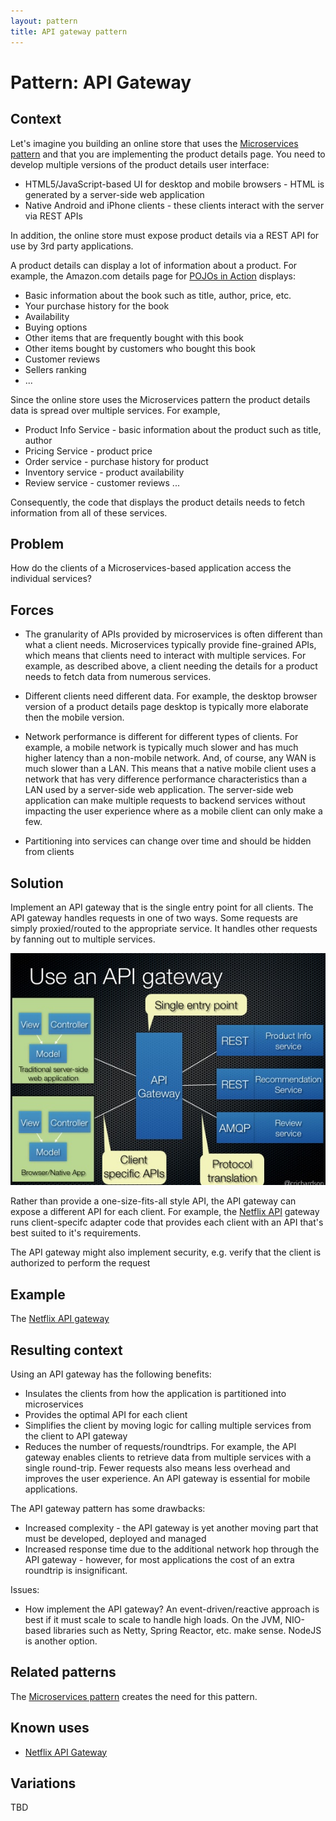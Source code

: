 ```yaml
---
layout: pattern
title: API gateway pattern
---
```

# Pattern: API Gateway

## Context

Let's imagine you building an online store that uses the [Microservices pattern](microservices.html) and that you are implementing the product details page.
You need to develop multiple versions of the product details user interface:

* HTML5/JavaScript-based UI for desktop and mobile browsers - HTML is generated by a server-side web application
* Native Android and iPhone clients - these clients interact with the server via REST APIs

In addition, the online store must expose product details via a REST API for use by 3rd party applications.

A product details can display a lot of information about a product.
For example, the Amazon.com details page for [POJOs in Action](http://www.amazon.com/POJOs-Action-Developing-Applications-Lightweight/dp/1932394583) displays:

* Basic information about the book such as title, author, price, etc.
* Your purchase history for the book
* Availability
* Buying options
* Other items that are frequently bought with this book
* Other items bought by customers who bought this book
* Customer reviews
* Sellers ranking
* ...

Since the online store uses the Microservices pattern the product details data is spread over multiple services. For example,

* Product Info Service - basic information about the product such as title, author
* Pricing Service - product price
* Order service - purchase history for product
* Inventory service - product availability
* Review service - customer reviews
...

Consequently, the code that displays the product details needs to fetch information from all of these services.

## Problem

How do the clients of a Microservices-based application access the individual services?

## Forces

* The granularity of APIs provided by microservices is often different than what a client needs. Microservices typically provide fine-grained APIs, which means that clients need to interact with multiple services. For example, as described above, a client needing the details for a product needs to fetch data from numerous services.

* Different clients need different data. For example, the desktop browser version of a product details page  desktop is typically more elaborate then the mobile version.

* Network performance is different for different types of clients. For example, a mobile network is typically much slower and has much higher latency than a non-mobile network. And, of course, any WAN is much slower than a LAN. 
This means that a native mobile client uses a network that has very difference performance characteristics than a LAN used by a server-side web application. The server-side web application can make multiple requests to backend services without impacting the user experience where as a mobile client can only make a few.

* Partitioning into services can change over time and should be hidden from clients

## Solution

Implement an API gateway that is the single entry point for all clients.
The API gateway handles requests in one of two ways.
Some requests are simply proxied/routed to the appropriate service.
It handles other requests by fanning out to multiple services.

<img class="img-responsive" src="/i/apigateway.jpg"></img>


Rather than provide a one-size-fits-all style API, the API gateway can expose a different API for each client. For example, the [Netflix API](http://techblog.netflix.com/2012/07/embracing-differences-inside-netflix.html) gateway runs client-specifc adapter code that provides each client with an API that's best suited to it's requirements.

The API gateway might also implement security, e.g. verify that the client is authorized to perform the request

## Example

The [Netflix API gateway](http://techblog.netflix.com/2013/01/optimizing-netflix-api.html)

## Resulting context

Using an API gateway has the following benefits:

* Insulates the clients from how the application is partitioned into microservices
* Provides the optimal API for each client
* Simplifies the client by moving logic for calling multiple services from the client to API gateway
* Reduces the number of requests/roundtrips. For example, the API gateway enables clients to retrieve data from multiple services with a single round-trip. Fewer requests also means less overhead and improves the user experience. An API gateway is essential for mobile applications.


The API gateway pattern has some drawbacks:

* Increased complexity - the API gateway is yet another moving part that must be developed, deployed and managed
* Increased response time due to the additional network hop through the API gateway - however, for most applications the cost of an extra roundtrip is insignificant.

Issues:

* How implement the API gateway? An event-driven/reactive approach is best if it must scale to scale to handle high loads. On the JVM, NIO-based libraries such as Netty, Spring Reactor, etc. make sense. NodeJS is another option.


## Related patterns

The [Microservices pattern](microservices.html) creates the need for this pattern.

## Known uses

* [Netflix API Gateway](http://techblog.netflix.com/2012/07/embracing-differences-inside-netflix.html)

## Variations

TBD
